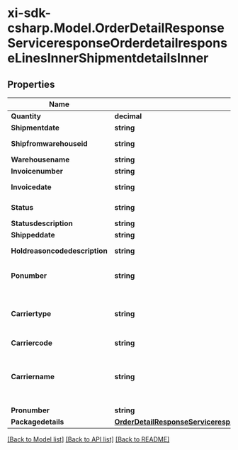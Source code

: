 # xi-sdk-csharp.Model.OrderDetailResponseServiceresponseOrderdetailresponseLinesInnerShipmentdetailsInner

## Properties

Name | Type | Description | Notes
------------ | ------------- | ------------- | -------------
**Quantity** | **decimal** | quantity shipped | [optional] 
**Shipmentdate** | **string** | date of shipment | [optional] 
**Shipfromwarehouseid** | **string** | Warehouse product was shipped from | [optional] 
**Warehousename** | **string** | name of the warehouse | [optional] 
**Invoicenumber** | **string** | Invoice Number | [optional] 
**Invoicedate** | **string** | date on the invoice generated | [optional] 
**Status** | **string** | code for current Status of the order | [optional] 
**Statusdescription** | **string** | Description of status | [optional] 
**Shippeddate** | **string** | date of shipment | [optional] 
**Holdreasoncodedescription** | **string** | Description of the code if the order is on hold | [optional] 
**Ponumber** | **string** | Ingram PO Number to vendors for direct ship orders | [optional] 
**Carriertype** | **string** | Helps to determine shipment type. for e.g. LTL is used for heavy shipment. SML is used for light shipment | [optional] 
**Carriercode** | **string** |  | [optional] 
**Carriername** | **string** | Name of the carrier. If carriername is LTL then the tracking info is in the \&quot;pronumber\&quot; data field | [optional] 
**Pronumber** | **string** |  | [optional] 
**Packagedetails** | [**OrderDetailResponseServiceresponseOrderdetailresponseLinesInnerShipmentdetailsInnerPackagedetails**](OrderDetailResponseServiceresponseOrderdetailresponseLinesInnerShipmentdetailsInnerPackagedetails.md) |  | [optional] 

[[Back to Model list]](../README.md#documentation-for-models) [[Back to API list]](../README.md#documentation-for-api-endpoints) [[Back to README]](../README.md)

